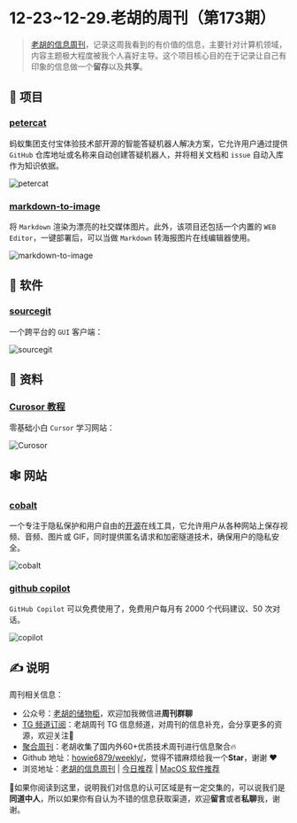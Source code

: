 # 12-23~12-29.老胡的周刊（第173期）

> [老胡的信息周刊](https://weekly.howie6879.com/)，记录这周我看到的有价值的信息，主要针对计算机领域，内容主题极大程度被我个人喜好主导。这个项目核心目的在于记录让自己有印象的信息做一个**留存**以及**共享**。

## 🎯 项目

### [petercat](https://github.com/petercat-ai/petercat)

蚂蚁集团支付宝体验技术部开源的智能答疑机器人解决方案，它允许用户通过提供 `GitHub` 仓库地址或名称来自动创建答疑机器人，并将相关文档和 `issue` 自动入库作为知识依据。

![petercat](https://images-1252557999.file.myqcloud.com/uPic/r2veXY.png)

### [markdown-to-image](https://github.com/gcui-art/markdown-to-image)

将 `Markdown` 渲染为漂亮的社交媒体图片。此外，该项目还包括一个内置的 `WEB Editor`，一键部署后，可以当做 `Markdown` 转海报图片在线编辑器使用。

![markdown-to-image](https://images-1252557999.file.myqcloud.com/uPic/iyqemy.png)

## 🤖 软件

### [sourcegit](https://github.com/sourcegit-scm/sourcegit)

一个跨平台的 `GUI` 客户端：

![sourcegit](https://images-1252557999.file.myqcloud.com/uPic/yC8OCO.png)

## 👀 资料

### [Curosor 教程](https://www.lookai.top/cn/cursor/instruction/instruction)

零基础小白 `Cursor` 学习网站：

![Curosor](https://images-1252557999.file.myqcloud.com/uPic/YIZShF.png)

## 🕸 网站

### [cobalt](https://cobalt.tools/)

一个专注于隐私保护和用户自由的[开源](https://github.com/imputnet/cobalt)在线工具，它允许用户从各种网站上保存视频、音频、图片或 GIF，同时提供匿名请求和加密隧道技术，确保用户的隐私安全。

![cobalt](https://images-1252557999.file.myqcloud.com/uPic/ZwEgp6.png)

### [github copilot](https://github.com/copilot)

`GitHub Copilot` 可以免费使用了，免费用户每月有 2000 个代码建议、50 次对话。

![copilot](https://images-1252557999.file.myqcloud.com/uPic/648shM.png)

## ✍️ 说明

周刊相关信息：

- 公众号：[老胡的储物柜](https://images-1252557999.file.myqcloud.com/uPic/ETIbMe.jpg)，欢迎加我微信进**周刊群聊**
- [TG 频道订阅](https://t.me/howie_weekly)：老胡周刊 TG 信息频道，对周刊的信息补充，会分享更多的资源，欢迎关注👏
- [聚合周刊](https://www.fre321.com/weekly)：老胡收集了国内外60+优质技术周刊进行信息聚合🔥
- Github 地址：[howie6879/weekly/](https://github.com/howie6879/weekly/)，觉得不错麻烦给我一个**Star**，谢谢 ❤️
- 浏览地址：[老胡的信息周刊](https://weekly.howie6879.com) | [今日推荐](https://weekly.howie6879.com/recommend/index.html) | [MacOS 软件推荐](https://weekly.howie6879.com/soft/mac.html)

🙌如果你阅读到这里，说明我们对信息的认可区域是有一定交集的，可以说我们是**同道中人**，所以如果你有自认为不错的信息获取渠道，欢迎**留言**或者**私聊**我，谢谢。
